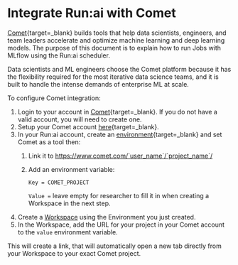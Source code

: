# Integrate Run:ai with Comet

[Comet](https://www.comet.com/site/){target=_blank} builds tools that help data scientists, engineers, and team leaders accelerate and optimize machine learning and deep learning models. The purpose of this document is to explain how to run Jobs with MLflow using the Run:ai scheduler.

Data scientists and ML engineers choose the Comet platform because it has the flexibility required for the most iterative data science teams, and it is built to handle the intense demands of enterprise ML at scale.

To configure Comet integration:

1. Login to your account in [Comet](https://www.comet.com/site/){target=_blank}. If you do not have a valid account, you will need to create one.
2. Setup your Comet account [here](https://www.comet.com/docs/v2/guides/getting-started/quickstart/){target=_blank}.
3. In your Run:ai account, create an [environment](../../Researcher/user-interface/workspaces/create/create-env.md){target=_blank} and set Comet as a tool then:
   1. Link it to https://www.comet.com/`user_name`/`project_name`/
   2. Add an environment variable:
   
        ```Key = COMET_PROJECT```

        ```Value =``` leave empty for researcher to fill it in when creating a Workspace in the next step.
4. Create a [Workspace](../../Researcher/user-interface/workspaces/create/workspace.md) using the Environment you just created.
5. In the Workspace, add the URL for your project in your Comet account to the `value` environment variable.

This will create a link, that will automatically open a new tab directly from your Workspace to your exact Comet project.
